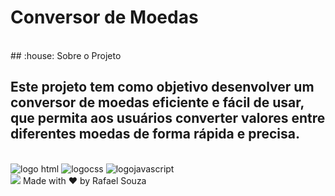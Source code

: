 <h1>Conversor de Moedas</h1>
<br>
## :house: Sobre o Projeto
<h2>Este projeto tem como objetivo desenvolver um conversor de moedas eficiente e fácil de usar, que permita aos usuários converter valores entre diferentes moedas de forma rápida e precisa.</h2>

<br>
 <img src="https://img.shields.io/badge/HTML5-E34F26?style=for-the-badge&logo=html5&logoColor=white" alt="logo html"/>
 <img src="https://img.shields.io/badge/CSS3-1572B6?style=for-the-badge&logo=css3&logoColor=white" alt="logocss"/>
 <img src="https://img.shields.io/badge/JavaScript-F7DF1E?style=for-the-badge&logo=javascript&logoColor=black" alt="logojavascript"/>
 <br>
 <img src="https://github.com/Rafasouza85/criador-magico/blob/main/assets/img_criador-magico.jpg?raw=true">
 Made with ♥ by Rafael Souza
